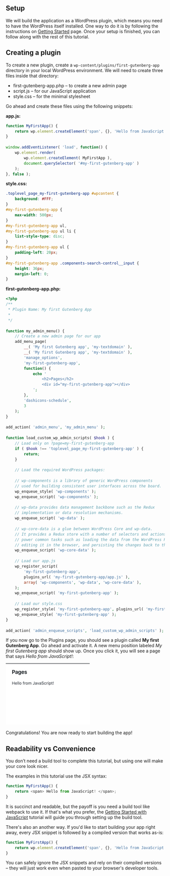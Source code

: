 ## Setup

We will build the application as a WordPress plugin, which means you need to have the WordPress itself installed. One way to do it is by following the instructions on [Getting Started](/docs/contributors/code/getting-started-with-code-contribution.md) page. Once your setup is finished, you can follow along with the rest of this tutorial.

## Creating a plugin

To create a new plugin, create a `wp-content/plugins/first-gutenberg-app` directory in your local WordPress environment. We will need to create three files inside that directory:

* first-gutenberg-app.php – to create a new admin page
* script.js – for our JavaScript application
* style.css – for the minimal stylesheet

Go ahead and create these files using the following snippets:

**app.js:**
```js
function MyFirstApp() {
	return wp.element.createElement('span', {}, 'Hello from JavaScript!');
}

window.addEventListener( 'load', function() {
	wp.element.render(
		wp.element.createElement( MyFirstApp ),
		document.querySelector( '#my-first-gutenberg-app' )
	);
}, false );
```

**style.css:**
```css
.toplevel_page_my-first-gutenberg-app #wpcontent {
	background: #FFF;
}
#my-first-gutenberg-app {
	max-width: 500px;
}
#my-first-gutenberg-app ul,
#my-first-gutenberg-app ul li {
	list-style-type: disc;
}
#my-first-gutenberg-app ul {
	padding-left: 20px;
}
#my-first-gutenberg-app .components-search-control__input {
	height: 36px;
	margin-left: 0;
}
```

**first-gutenberg-app.php:**
```php
<?php
/**
 * Plugin Name: My first Gutenberg App
 *
 */

function my_admin_menu() {
	// Create a new admin page for our app
	add_menu_page(
		__( 'My first Gutenberg app', 'my-textdomain' ),
		__( 'My first Gutenberg app', 'my-textdomain' ),
		'manage_options',
		'my-first-gutenberg-app',
		function() {
			echo '
				<h2>Pages</h2>
				<div id="my-first-gutenberg-app"></div>
			';
		},
		'dashicons-schedule',
		3
	);
}

add_action( 'admin_menu', 'my_admin_menu' );

function load_custom_wp_admin_scripts( $hook ) {
	// Load only on ?page=my-first-gutenberg-app
	if ( $hook !== 'toplevel_page_my-first-gutenberg-app' ) {
		return;
	}

	// Load the required WordPress packages:

	// wp-components is a library of generic WordPress components
	// used for building consistent user interfaces across the board.
	wp_enqueue_style( 'wp-components' );
	wp_enqueue_script( 'wp-components' );

	// wp-data provides data management backbone such as the Redux
	// implementation or data resolution mechanisms.
	wp_enqueue_script( 'wp-data' );

	// wp-core-data is a glue between WordPress Core and wp-data.
	// It provides a Redux store with a number of selectors and actions to
	// power common tasks such as loading the data from the WordPress REST API,
	// editing it in the browser, and persisting the changes back to the REST API.
	wp_enqueue_script( 'wp-core-data' );

	// Load our app.js
	wp_register_script(
		'my-first-gutenberg-app',
		plugins_url( 'my-first-gutenberg-app/app.js' ),
		array( 'wp-components', 'wp-data', 'wp-core-data' ),
	);
	wp_enqueue_script( 'my-first-gutenberg-app' );

	// Load our style.css
	wp_register_style( 'my-first-gutenberg-app', plugins_url( 'my-first-gutenberg-app/style.css' ) );
	wp_enqueue_style( 'my-first-gutenberg-app' );
}

add_action( 'admin_enqueue_scripts', 'load_custom_wp_admin_scripts' );
```

If you now go to the Plugins page, you should see a plugin called **My first Gutenberg App**. Go ahead and activate it. A new menu position labeled _My first Gutenberg app_ should show up. Once you click it, you will see a page that says _Hello from JavaScript!_:

![](./media/setup/hello-from-js.jpg)

Congratulations! You are now ready to start building the app!

## Readability vs Convenience

You don’t need a build tool to complete this tutorial, but using one will make your core look nicer.

The examples in this tutorial use the JSX syntax:

```js
function MyFirstApp() {
	return <span> Hello from JavaScript! </span>;
}
```

It is succinct and readable, but the payoff is you need a build tool like webpack to use it. If that's what you prefer, the [Getting Started with JavaScript](/how-to-guides/javascript/) tutorial will guide you through setting up the build tool.

There's also an another way. If you'd like to start building your app right away, every JSX snippet is followed by a compiled version that works as-is:

```js
function MyFirstApp() {
	return wp.element.createElement('span', {}, 'Hello from JavaScript!');
}
```

You can safely ignore the JSX snippets and rely on their compiled versions – they will just work even when pasted to your browser's developer tools.
